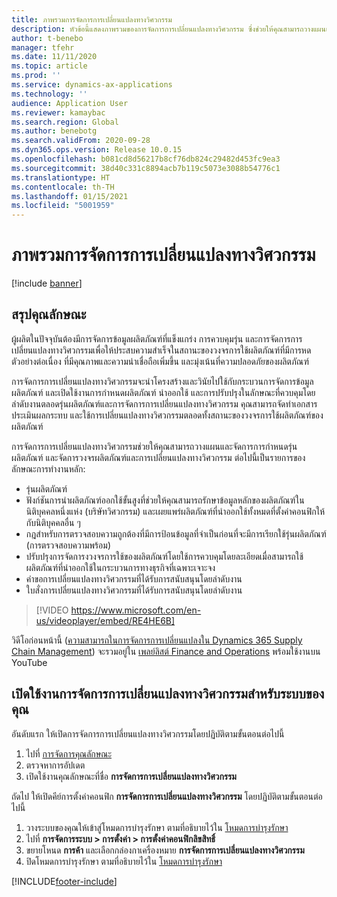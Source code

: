 ```yaml
---
title: ภาพรวมการจัดการการเปลี่ยนแปลงทางวิศวกรรม
description: หัวข้อนี้แสดงภาพรวมของการจัดการการเปลี่ยนแปลงทางวิศวกรรม ซึ่งช่วยให้คุณสามารถวางแผนและจัดการการกำหนดรุ่นผลิตภัณฑ์ และจัดการวงจรผลิตภัณฑ์และการเปลี่ยนแปลงทางวิศวกรรม
author: t-benebo
manager: tfehr
ms.date: 11/11/2020
ms.topic: article
ms.prod: ''
ms.service: dynamics-ax-applications
ms.technology: ''
audience: Application User
ms.reviewer: kamaybac
ms.search.region: Global
ms.author: benebotg
ms.search.validFrom: 2020-09-28
ms.dyn365.ops.version: Release 10.0.15
ms.openlocfilehash: b081cd8d56217b8cf76db824c29482d453fc9ea3
ms.sourcegitcommit: 38d40c331c8894acb7b119c5073e3088b54776c1
ms.translationtype: HT
ms.contentlocale: th-TH
ms.lasthandoff: 01/15/2021
ms.locfileid: "5001959"
---
```

# <a name="engineering-change-management-overview"></a>ภาพรวมการจัดการการเปลี่ยนแปลงทางวิศวกรรม

[!include [banner](../includes/banner.md)]

## <a name="feature-summary"></a>สรุปคุณลักษณะ

ผู้ผลิตในปัจจุบันต้องมีการจัดการข้อมูลผลิตภัณฑ์ที่แข็งแกร่ง การควบคุมรุ่น และการจัดการการเปลี่ยนแปลงทางวิศวกรรมเพื่อให้ประสบความสำเร็จในสถานะของวงจรการใช้ผลิตภัณฑ์ที่มีการหดตัวอย่างต่อเนื่อง ที่มีคุณภาพและความน่าเชื่อถือเพิ่มขึ้น และมุ่งเน้นที่ความปลอดภัยของผลิตภัณฑ์

การจัดการการเปลี่ยนแปลงทางวิศวกรรมจะนำโครงสร้างและวินัยไปใช้กับกระบวนการจัดการข้อมูลผลิตภัณฑ์ และเปิดใช้งานการกำหนดผลิตภัณฑ์ นำออกใช้ และการปรับปรุงในลักษณะที่ควบคุมโดยลำดับงานตลอดรุ่นผลิตภัณฑ์และการจัดการการเปลี่ยนแปลงทางวิศวกรรม คุณสามารถจัดทำเอกสาร ประเมินผลกระทบ และใช้การเปลี่ยนแปลงทางวิศวกรรมตลอดทั้งสถานะของวงจรการใช้ผลิตภัณฑ์ของผลิตภัณฑ์

การจัดการการเปลี่ยนแปลงทางวิศวกรรมช่วยให้คุณสามารถวางแผนและจัดการการกำหนดรุ่นผลิตภัณฑ์ และจัดการวงจรผลิตภัณฑ์และการเปลี่ยนแปลงทางวิศวกรรม ต่อไปนี้เป็นรายการของลักษณะการทำงานหลัก:

- รุ่นผลิตภัณฑ์
- ฟังก์ชันการนำผลิตภัณฑ์ออกใช้ขั้นสูงที่ช่วยให้คุณสามารถรักษาข้อมูลหลักของผลิตภัณฑ์ในนิติบุคคลหนึ่งแห่ง (บริษัทวิศวกรรม) และเผยแพร่ผลิตภัณฑ์ที่นำออกใช้ทั้งหมดที่ตั้งค่าคอนฟิกให้กับนิติบุคคลอื่น ๆ
- กฎสำหรับการตรวจสอบความถูกต้องที่มีการป้อนข้อมูลที่จำเป็นก่อนที่จะมีการเรียกใช้รุ่นผลิตภัณฑ์ (การตรวจสอบความพร้อม)
- ปรับปรุงการจัดการงวงจรการใช้ของผลิตภัณฑ์โดยใช้การควบคุมโดยละเอียดเมื่อสามารถใช้ผลิตภัณฑ์ที่นำออกใช้ในกระบวนการทางธุรกิจที่เฉพาะเจาะจง
- คำขอการเปลี่ยนแปลงทางวิศวกรรมที่ได้รับการสนับสนุนโดยลำดับงาน
- ใบสั่งการเปลี่ยนแปลงทางวิศวกรรมที่ได้รับการสนับสนุนโดยลำดับงาน

> [!VIDEO https://www.microsoft.com/en-us/videoplayer/embed/RE4HE6B]

วิดีโอก่อนหน้านี้ ([ความสามารถในการจัดการการเปลี่ยนแปลงใน Dynamics 365 Supply Chain Management](https://youtu.be/N313FqvRuBc)) จะรวมอยู่ใน [เพลย์ลิสต์ Finance and Operations](https://www.youtube.com/playlist?list=PLcakwueIHoT_SYfIaPGoOhloFoCXiUSyW) พร้อมใช้งานบน YouTube

## <a name="turn-on-engineering-change-management-for-your-system"></a>เปิดใช้งานการจัดการการเปลี่ยนแปลงทางวิศวกรรมสำหรับระบบของคุณ

อันดับแรก ให้เปิดการจัดการการเปลี่ยนแปลงทางวิศวกรรมโดยปฏิบัติตามขั้นตอนต่อไปนี้

1. ไปที่ [การจัดการคุณลักษณะ](../../fin-ops-core/fin-ops/get-started/feature-management/feature-management-overview.md)
1. ตรวจหาการอัปเดต
1. เปิดใช้งานคุณลักษณะที่ชื่อ **การจัดการการเปลี่ยนแปลงทางวิศวกรรม**

ถัดไป ให้เปิดคีย์การตั้งค่าคอนฟิก **การจัดการการเปลี่ยนแปลงทางวิศวกรรม** โดยปฏิบัติตามขั้นตอนต่อไปนี้

1. วางระบบของคุณให้เข้าสู่โหมดการบำรุงรักษา ตามที่อธิบายไว้ใน [โหมดการบำรุงรักษา](../../fin-ops-core/dev-itpro/sysadmin/maintenance-mode.md)
1. ไปที่ **การจัดการระบบ \> การตั้งค่า \> การตั้งค่าคอนฟิกลิขสิทธิ์**
1. ขยายโหนด **การค้า** และเลือกกล่องกาเครื่องหมาย **การจัดการการเปลี่ยนแปลงทางวิศวกรรม**
1. ปิดโหมดการบำรุงรักษา ตามที่อธิบายไว้ใน [โหมดการบำรุงรักษา](../../fin-ops-core/dev-itpro/sysadmin/maintenance-mode.md)


[!INCLUDE[footer-include](../../includes/footer-banner.md)]